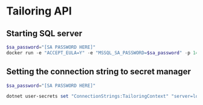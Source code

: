 # Tailoring API

## Starting SQL server
```powerShell
$sa_password="[SA PASSWORD HERE]"
docker run -e "ACCEPT_EULA=Y" -e "MSSQL_SA_PASSWORD=$sa_password" -p 1433:1433 -v sqlvolume:/var/opt/mssql -d --rm --name mssql mcr.microsoft.com/mssql/server:2022-preview-ubuntu-22.04

```

## Setting the connection string to secret manager
```powerShell
$sa_password="[SA PASSWORD HERE]"

dotnet user-secrets set "ConnectionStrings:TailoringContext" "server=localhost; Database=Tailoring; User Id=sa; Password=$sa_password;Trusted_Connection=True; TrustServerCertificate=True;"

```